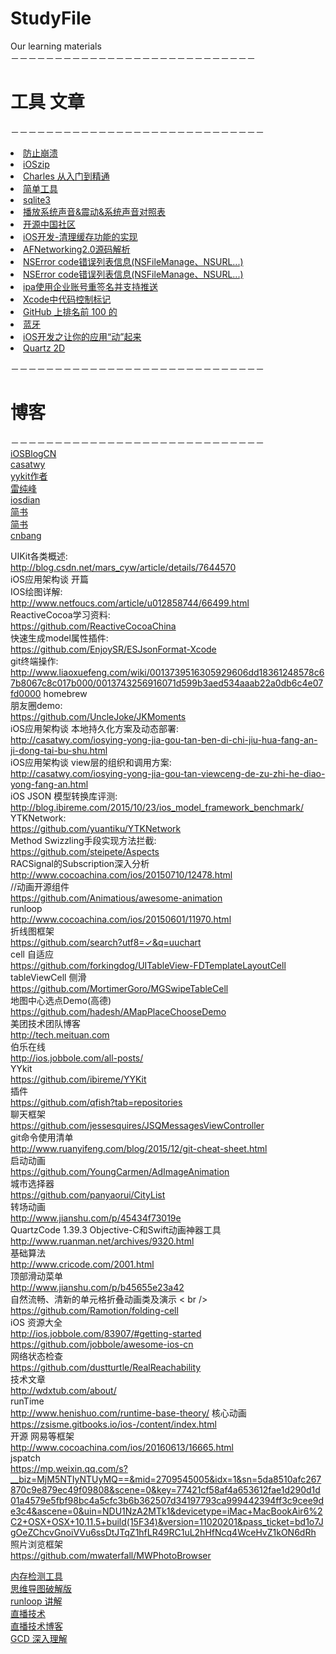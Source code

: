 # StudyFile
Our learning materials<br />
－－－－－－－－－－－－－－－－－－－－－－－－－－－－<h1><strong>工具 文章</strong></h1>－－－－－－－－－－－－－－－－－－－－－－－－－－－－－<br />

 <li><a href="https://github.com/chenfanfang/AvoidCrash">防止崩溃</a><br /></li>
 <li><a href="https://github.com/ZipArchive/ZipArchive">iOSzip</a><br /></li>
<li><a href="http://mp.weixin.qq.com/s?__biz=MjM5NTIyNTUyMQ==&mid=2709545124&idx=1&sn=2d9fcb9eeba075b2c1b7a60e07c46bfc#rd">Charles 从入门到精通</a><br /></li>
<li><a href="https://github.com/100mango/MangoTools">简单工具</a><br /></li>
<li><a href="https://github.com/yuantiku/YTKKeyValueStore">sqlite3</a><br /></li>
<li><a href="http://www.cocoachina.com/bbs/read.php?tid=134344">播放系统声音&震动&系统声音对照表</a><br /></li>
<li><a href="http://objccn.io">开源中国社区</a><br /></li>
<li><a href="http://www.open-open.com/lib/view/open1425625126743.html">iOS开发-清理缓存功能的实现</a><br /></li>
<li><a href="http://blog.csdn.net/chaoyuan899/article/details/45246413">AFNetworking2.0源码解析</a><br /></li>
<li><a href="http://www.douban.com/note/222451918/">NSError code错误列表信息(NSFileManage、NSURL...)</a><br /></li>
<li><a href="http://blog.csdn.net/pingchangtan367/article/details/8315733">NSError code错误列表信息(NSFileManage、NSURL...)</a><br /></li>
<li><a href="http://www.ithao123.cn/content-6380375.html">ipa使用企业账号重签名并支持推送</a><br /></li>
<li><a href="http://blog.csdn.net/hu_songsong/article/details/12874493">Xcode中代码控制标记</a><br /></li>
<li><a href="http://www.oschina.net/news/61416/github-top-100-objective-c-projects?from=20150412ReactiveCocoa">GitHub 上排名前 100 的 
<li><a href ="http://www.brighttj.com&nbsp">蓝牙</a><br /></li>
<li><a href ="http://www.cocoachina.com/ios/20141022/10005.html">iOS开发之让你的应用“动”起来</a><br /></li>
<li><a href ="http://www.cnblogs.com/kenshincui/p/3959951.html">Quartz 2D </a><br /></li>



－－－－－－－－－－－－－－－－－－－－－－－－－－－－－<h1><strong>博客</strong></h1>－－－－－－－－－－－－－－－－－－－－－－－－－－－－－<br />
<a href="https://github.com/tangqiaoboy/iOSBlogCN">iOSBlogCN</a><br />
<a href="http://casatwy.com/category/blog.html">casatwy</a><br />
<a href="http://blog.ibireme.com">yykit作者</a> <br /> 
<a href="http://blog.leichunfeng.com/blog/archives/">雷纯峰</a><br />
<a href="http://kittenyang.com/tag/iosdian-di">iosdian</a><br />
<a href="http://www.jianshu.com/p/27072745078">简书</a><br />
<a href="http://www.jianshu.com/p/27072745078f">简书</a><br />
<a href="http://blog.cnbang.net/archives/">cnbang</a><br />




UIKit各类概述:<br />
http://blog.csdn.net/mars_cyw/article/details/7644570<br />
iOS应用架构谈 开篇 &nbsp; &nbsp; &nbsp; &nbsp; &nbsp; &nbsp; &nbsp; &nbsp; &nbsp; &nbsp;&nbsp;<br />
IOS绘图详解:<br />
http://www.netfoucs.com/article/u012858744/66499.html<br />
ReactiveCocoa学习资料:<br />
https://github.com/ReactiveCocoaChina<br />
快速生成model属性插件:<br />
https://github.com/EnjoySR/ESJsonFormat-Xcode <br />
git终端操作:<br />
http://www.liaoxuefeng.com/wiki/0013739516305929606dd18361248578c67b8067c8c017b000/0013743256916071d599b3aed534aaab22a0db6c4e07fd0000 homebrew<br />
朋友圈demo: <br />
https://github.com/UncleJoke/JKMoments <br />
iOS应用架构谈 本地持久化方案及动态部署: <br /> http://casatwy.com/iosying-yong-jia-gou-tan-ben-di-chi-jiu-hua-fang-an-ji-dong-tai-bu-shu.html <br />
iOS应用架构谈 view层的组织和调用方案: <br />
http://casatwy.com/iosying-yong-jia-gou-tan-viewceng-de-zu-zhi-he-diao-yong-fang-an.html <br />
iOS JSON 模型转换库评测: <br />
http://blog.ibireme.com/2015/10/23/ios_model_framework_benchmark/<br />
YTKNetwork: <br />
https://github.com/yuantiku/YTKNetwork <br />
Method Swizzling手段实现方法拦截:<br />
https://github.com/steipete/Aspects<br />
RACSignal的Subscription深入分析 <br />
http://www.cocoachina.com/ios/20150710/12478.html <br />
//动画开源组件 <br />
https://github.com/Animatious/awesome-animation <br />
runloop <br />
http://www.cocoachina.com/ios/20150601/11970.html <br />
折线图框架 <br />
https://github.com/search?utf8=✓&q=uuchart <br />
cell 自适应 <br />
https://github.com/forkingdog/UITableView-FDTemplateLayoutCell <br />
tableViewCell 侧滑 <br />
https://github.com/MortimerGoro/MGSwipeTableCell <br />
地图中心选点Demo(高德)<br />
https://github.com/hadesh/AMapPlaceChooseDemo <br />
美团技术团队博客<br />
http://tech.meituan.com <br />
伯乐在线 <br />
http://ios.jobbole.com/all-posts/ <br />
YYkit <br />
https://github.com/ibireme/YYKit <br />
插件 <br />
https://github.com/qfish?tab=repositories <br />
聊天框架 <br />
 https://github.com/jessesquires/JSQMessagesViewController <br />
git命令使用清单 <br />
http://www.ruanyifeng.com/blog/2015/12/git-cheat-sheet.html <br />
启动动画 <br />
https://github.com/YoungCarmen/AdImageAnimation <br />
城市选择器 <br />
https://github.com/panyaorui/CityList <br />
转场动画 <br />
http://www.jianshu.com/p/45434f73019e <br />
QuartzCode 1.39.3 Objective-C和Swift动画神器工具  <br />
http://www.ruanman.net/archives/9320.html <br />
基础算法 <br />
http://www.cricode.com/2001.html <br />
顶部滑动菜单 <br />
http://www.jianshu.com/p/b45655e23a42 <br />
自然流畅、清新的单元格折叠动画类及演示 < br />
https://github.com/Ramotion/folding-cell <br />
iOS 资源大全 <br />
http://ios.jobbole.com/83907/#getting-started <br />
https://github.com/jobbole/awesome-ios-cn <br />
网络状态检查 <br />
https://github.com/dustturtle/RealReachability <br />
技术文章 <br />
http://wdxtub.com/about/ <br />
runTime <br />
http://www.henishuo.com/runtime-base-theory/
核心动画<br />
https://zsisme.gitbooks.io/ios-/content/index.html <br />
开源 网易等框架<br />
http://www.cocoachina.com/ios/20160613/16665.html <br />
jspatch <br />
https://mp.weixin.qq.com/s?__biz=MjM5NTIyNTUyMQ==&mid=2709545005&idx=1&sn=5da8510afc267870c9e879ec49f09808&scene=0&key=77421cf58af4a653612fae1d290d1d01a4579e5fbf98bc4a5cfc3b6b362507d34197793ca999442394ff3c9cee9de3c4&ascene=0&uin=NDU1NzA2MTk1&devicetype=iMac+MacBookAir6%2C2+OSX+OSX+10.11.5+build(15F34)&version=11020201&pass_ticket=bd1o7JgOeZChcvGnoiVVu6ssDtJTqZ1hfLR49RC1uL2hHfNcq4WceHvZ1kON6dRh<br />
照片浏览框架<br />
https://github.com/mwaterfall/MWPhotoBrowser<br />

<a href="https://github.com/Zepo/MLeaksFinder">内存检测工具</a><br />
<a href="http://xclient.info/s/mind-node-pro.html">思维导图破解版</a><br />
<a href="http://v.youku.com/v_show/id_XODgxODkzODI0.html?beta&">runloop 讲解</a><br />
<a href="http://lib.csdn.net/base/57?source=blogtop">直播技术</a><br />
<a href="http://blog.csdn.net/leixiaohua1020/article/details/15811977/">直播技术博客</a><br />
<a href="https://github.com/nixzhu/dev-blog/blob/master/2014-04-19-grand-central-dispatch-in-depth-part-1.md">GCD 深入理解</a>

